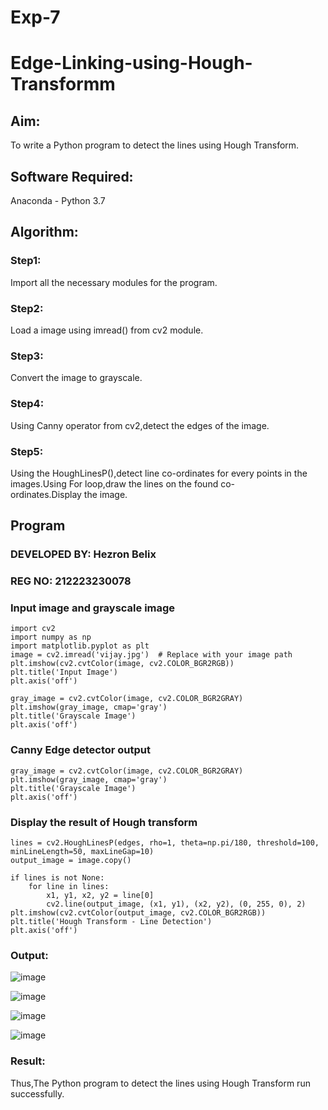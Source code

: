 # Exp-7
# Edge-Linking-using-Hough-Transformm
## Aim:
To write a Python program to detect the lines using Hough Transform.

## Software Required:
Anaconda - Python 3.7

## Algorithm:
### Step1:

Import all the necessary modules for the program.
### Step2:

Load a image using imread() from cv2 module.
### Step3:

Convert the image to grayscale.
### Step4:

Using Canny operator from cv2,detect the edges of the image.
### Step5:

Using the HoughLinesP(),detect line co-ordinates for every points in the images.Using For loop,draw the lines on the found co-ordinates.Display the image.
## Program 

### DEVELOPED BY: Hezron Belix
### REG NO: 212223230078

### Input image and grayscale image
```
import cv2
import numpy as np
import matplotlib.pyplot as plt
image = cv2.imread('vijay.jpg')  # Replace with your image path
plt.imshow(cv2.cvtColor(image, cv2.COLOR_BGR2RGB))
plt.title('Input Image')
plt.axis('off')
```
```
gray_image = cv2.cvtColor(image, cv2.COLOR_BGR2GRAY)
plt.imshow(gray_image, cmap='gray')
plt.title('Grayscale Image')
plt.axis('off')
```

### Canny Edge detector output
```
gray_image = cv2.cvtColor(image, cv2.COLOR_BGR2GRAY)
plt.imshow(gray_image, cmap='gray')
plt.title('Grayscale Image')
plt.axis('off')
```


### Display the result of Hough transform
```
lines = cv2.HoughLinesP(edges, rho=1, theta=np.pi/180, threshold=100, minLineLength=50, maxLineGap=10)
output_image = image.copy()

if lines is not None:
    for line in lines:
        x1, y1, x2, y2 = line[0]
        cv2.line(output_image, (x1, y1), (x2, y2), (0, 255, 0), 2)
plt.imshow(cv2.cvtColor(output_image, cv2.COLOR_BGR2RGB))
plt.title('Hough Transform - Line Detection')
plt.axis('off')

```

### Output:
![image](https://github.com/user-attachments/assets/45c9c8ad-a27d-4936-8f58-4ed0da61eaf1)

![image](https://github.com/user-attachments/assets/f373e36a-647d-4161-8f5f-037199d12428)

![image](https://github.com/user-attachments/assets/2da401bd-a7d7-4e35-8331-491b05cfb621)

![image](https://github.com/user-attachments/assets/6af921d9-d04f-4156-903c-d4d8f8ab9061)


### Result:
Thus,The Python program to detect the lines using Hough Transform run successfully.

